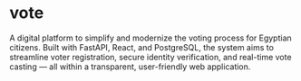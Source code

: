 # vote

A digital platform to simplify and modernize the voting process for Egyptian citizens. Built with FastAPI, React, and PostgreSQL, the system aims to streamline voter registration, secure identity verification, and real-time vote casting — all within a transparent, user-friendly web application.
